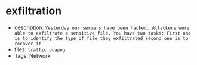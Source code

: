 # exfiltration
- description: ```Yesterday our servers have been hacked. Attackers were able to exfiltrate a sensitive file. You have two tasks: First one is to identify the type of file they exfiltrated second one is to recover it``` 
- files: `traffic.pcapng` 
- Tags: Network

